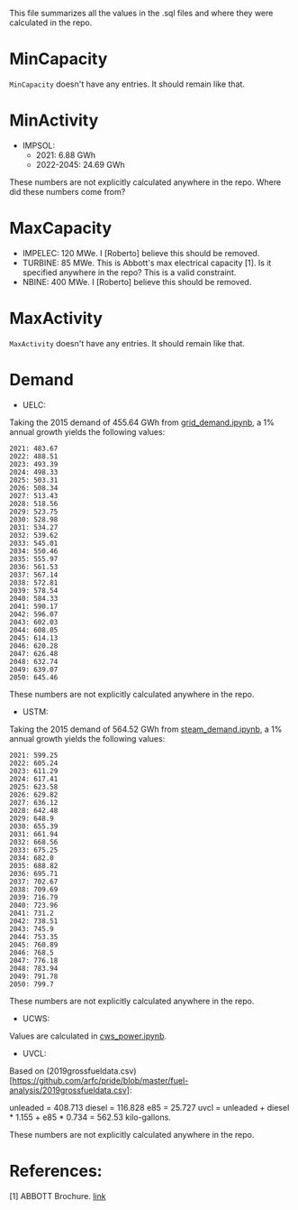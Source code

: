 This file summarizes all the values in the .sql files and where they were calculated in the repo.

# MinCapacity

`MinCapacity` doesn't have any entries.
It should remain like that.

# MinActivity

* IMPSOL:
	* 2021: 6.88 GWh
	* 2022-2045: 24.69 GWh

These numbers are not explicitly calculated anywhere in the repo.
Where did these numbers come from?

# MaxCapacity

* IMPELEC: 120 MWe. I [Roberto] believe this should be removed.
* TURBINE: 85 MWe. This is Abbott's max electrical capacity [1]. Is it specified anywhere in the repo? This is a valid constraint.
* NBINE: 400 MWe. I [Roberto] believe this should be removed.

# MaxActivity

`MaxActivity` doesn't have any entries.
It should remain like that.





# Demand

* UELC:

Taking the 2015 demand of 455.64 GWh from [grid_demand.ipynb](https://github.com/arfc/pride/blob/master/data_processing/grid_demand.ipynb), a 1% annual growth yields the following values:

```
2021: 483.67
2022: 488.51
2023: 493.39
2024: 498.33
2025: 503.31
2026: 508.34
2027: 513.43
2028: 518.56
2029: 523.75
2030: 528.98
2031: 534.27
2032: 539.62
2033: 545.01
2034: 550.46
2035: 555.97
2036: 561.53
2037: 567.14
2038: 572.81
2039: 578.54
2040: 584.33
2041: 590.17
2042: 596.07
2043: 602.03
2044: 608.05
2045: 614.13
2046: 620.28
2047: 626.48
2048: 632.74
2049: 639.07
2050: 645.46
```

These numbers are not explicitly calculated anywhere in the repo.


* USTM:

Taking the 2015 demand of 564.52 GWh from [steam_demand.ipynb](https://github.com/arfc/pride/blob/master/data_processing/steam_demand.ipynb), a 1% annual growth yields the following values:

```
2021: 599.25
2022: 605.24
2023: 611.29
2024: 617.41
2025: 623.58
2026: 629.82
2027: 636.12
2028: 642.48
2029: 648.9
2030: 655.39
2031: 661.94
2032: 668.56
2033: 675.25
2034: 682.0
2035: 688.82
2036: 695.71
2037: 702.67
2038: 709.69
2039: 716.79
2040: 723.96
2041: 731.2
2042: 738.51
2043: 745.9
2044: 753.35
2045: 760.89
2046: 768.5
2047: 776.18
2048: 783.94
2049: 791.78
2050: 799.7
```

These numbers are not explicitly calculated anywhere in the repo.


* UCWS:

Values are calculated in [cws_power.ipynb](https://github.com/arfc/pride/blob/master/data_processing/cws_power.ipynb).


* UVCL:

Based on (2019grossfueldata.csv)[https://github.com/arfc/pride/blob/master/fuel-analysis/2019grossfueldata.csv]:

unleaded = 408.713
diesel = 116.828
e85 = 25.727
uvcl = unleaded + diesel * 1.155 + e85 * 0.734 = 562.53 kilo-gallons.

These numbers are not explicitly calculated anywhere in the repo.

# References:

[1] ABBOTT Brochure. [link](https://fs.illinois.edu/docs/default-source/utilities-energy/abbottbrofinal.pdf?sfvrsn=90b1f9ea_4)
